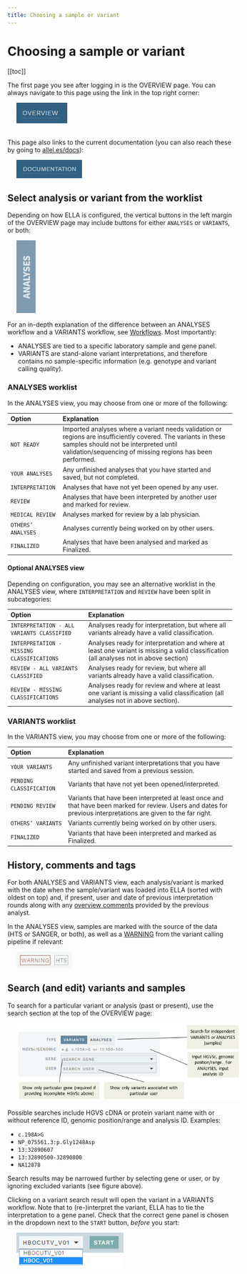 ```yaml
---
title: Choosing a sample or variant
---
```


# Choosing a sample or variant 

[[toc]]

The first page you see after logging in is the OVERVIEW page. You can always navigate to this page using the link in the top right corner:

<div style="text-indent: 4%;"><img src="./img/overview_btn.png"></div>
<br>

This page also links to the current documentation (you can also reach these by going to [allel.es/docs](http://allel.es/docs)): 

<div style="text-indent: 4%;"><img src="./img/documentation_btn.png"></div>


## Select analysis or variant from the worklist

Depending on how ELLA is configured, the vertical buttons in the left margin of the OVERVIEW page may include buttons for either `ANALYSES` or `VARIANTS`, or both: 

<div style="text-indent: 4%;"><img src="./img/overview_sidebar_analyses.png"></div>

For an in-depth explanation of the difference between an ANALYSES workflow and a VARIANTS workflow, see [Workflows](/manual/workflows.md). Most importantly: 

- ANALYSES are tied to a specific laboratory sample and gene panel.
- VARIANTS are stand-alone variant interpretations, and therefore contains no sample-specific information (e.g. genotype and variant calling quality).

### ANALYSES worklist

In the ANALYSES view, you may choose from one or more of the following: 

Option  | Explanation
:--- | :---
`NOT READY` | Imported analyses where a variant needs validation or regions are insufficiently covered. The variants in these samples should not be interpreted until validation/sequencing of missing regions has been performed.
`YOUR ANALYSES` | Any unfinished analyses that you have started and saved, but not completed.
`INTERPRETATION`  | Analyses that have not yet been opened by any user.
`REVIEW`  | Analyses that have been interpreted by another user and marked for review.
`MEDICAL REVIEW`  | Analyses marked for review by a lab physician.
`OTHERS’ ANALYSES`  | Analyses currently being worked on by other users.
`FINALIZED` | Analyses that have been analysed and marked as Finalized.

#### Optional ANALYSES view

Depending on configuration, you may see an alternative worklist in the ANALYSES view, where `INTERPRETATION` and `REVIEW` have been split in subcategories:

Option  | Explanation
:--- | :---
`INTERPRETATION - ALL VARIANTS CLASSIFIED`  | Analyses ready for interpretation, but where all variants already have a valid classification.
`INTERPRETATION - MISSING CLASSIFICATIONS` | Analyses ready for interpretation and where at least one variant is missing a valid classification (all analyses not in above section)
`REVIEW - ALL VARIANTS CLASSIFIED` | Analyses ready for review, but where all variants already have a valid classification.
`REVIEW - MISSING CLASSIFICATIONS`  | Analyses ready for review and where at least one variant is missing a valid classification (all analyses not in above section).

### VARIANTS worklist

In the VARIANTS view, you may choose from one or more of the following:

Option  | Explanation
:--- | :---
`YOUR VARIANTS` | Any unfinished variant interpretations that you have started and saved from a previous session.
`PENDING CLASSIFICATION` | Variants that have not yet been opened/interpreted.
`PENDING REVIEW` | Variants that have been interpreted at least once and that have been marked for review. Users and dates for previous interpretations are given to the far right.
`OTHERS’ VARIANTS` | Variants currently being worked on by other users.
`FINALIZED` | Variants that have been interpreted and marked as Finalized.

## History, comments and tags

For both ANALYSES and VARIANTS view, each analysis/variant is marked with the date when the sample/variant was loaded into ELLA (sorted with oldest on top) and, if present, user and date of previous interpretation rounds along with any [overview comments](/manual/top-bar.html#work-log) provided by the previous analyst. 

In the ANALYSES view, samples are marked with the source of the data (HTS or SANGER, or both), as well as a [WARNING](/manual/info-page.html#pipeline-warnings) from the variant calling pipeline if relevant:

<div style="text-indent: 4%;"><img src="./img/overview_tags.png"></div>

## Search (and edit) variants and samples

To search for a particular variant or analysis (past or present), use the search section at the top of the OVERVIEW page:

<div style="text-indent: 4%;"><img src="./img/search.png"></div>

Possible searches include HGVS cDNA or protein variant name with or without reference ID, genomic position/range and analysis ID. Examples:

  - `c.198A>G`
  - `NP_075561.3:p.Gly1248Asp`
  - `13:32890607`
  - `13:32890500-32890800`
  - `NA12878`

Search results may be narrowed further by selecting gene or user, or by ignoring excluded variants (see figure above).

Clicking on a variant search result will open the variant in a VARIANTS workflow. Note that to (re-)interpret the variant, ELLA has to tie the interpretation to a gene panel. Check that the correct gene panel is chosen in the dropdown next to the `START` button, *before* you start:

<div style="text-indent: 4%;"><img src="./img/choose_genepanel.png"></div>

